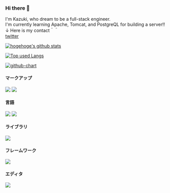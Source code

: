 ### Hi there 👋
I'm Kazuki, who dream to be a full-stack engineer. <br>
I'm currently learning Apache, Tomcat, and PostgreQL for building a server!!<br>
↓ Here is my contact＾＾ <br>
<a href="http://twitter.com/miyamogram">twitter</a>

[![hogehoge's github stats](https://github-readme-stats.vercel.app/api?username=kotonn&hide=contribs&count_private=true&show_icons=true&theme=tokyonight)](https://github.com/kotonn/)

[![Top used Langs](https://github-readme-stats.vercel.app/api/top-langs/?username=kotonn&layout=compact&theme=tokyonight)](https://github.com/kotonn/)

[![github-chart](https://github-chart.vercel.app/api?user=kotonn)](https://github.com/kotonn/github-chart)

<h4>マークアップ</h4>
<img src="https://img.shields.io/badge/-Html5-E34F26.svg?logo=html5&style=plastic">
<img src="https://img.shields.io/badge/-Css3-1572B6.svg?logo=css3&style=plastic">

<h4>言語</h4>
<img src="https://img.shields.io/badge/-Javascript-F7DF1E.svg?logo=javascript&style=plastic">
<img src="https://img.shields.io/badge/-Typescript-007ACC.svg?logo=typescript&style=plastic">

<h4>ライブラリ</h4>
<img src="https://img.shields.io/badge/-React-61DAFB.svg?logo=react&style=plastic">

<h4>フレームワーク</h4>
<img src="https://img.shields.io/badge/-Next.js-000000.svg?logo=next.js&style=plastic">

<h4>エディタ</h4>
<img src="https://img.shields.io/badge/-Visualstudiocode-007ACC.svg?logo=visualstudiocode&style=plastic">
